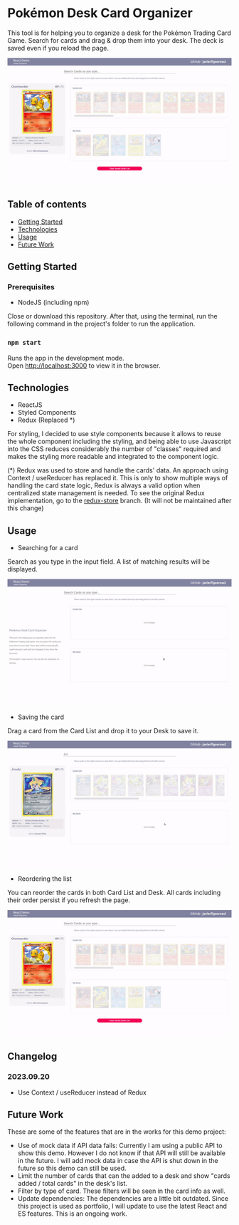 # Pokémon Desk Card Organizer

This tool is for helping you to organize a desk for the Pokémon Trading Card Game. Search for cards and drag & drop them into your desk. The deck is saved even if you reload the page.

![Demo App](./public/reordering.gif)

## Table of contents

- [Getting Started](#general-info)
- [Technologies](#technologies)
- [Usage](#usage)
- [Future Work](#future-work)

## Getting Started

### Prerequisites

- NodeJS (including npm)

Close or download this repository. After that, using the terminal, run the following command in the project's folder to run the application.

### `npm start`

Runs the app in the development mode.<br>
Open [http://localhost:3000](http://localhost:3000) to view it in the browser.

## Technologies

- ReactJS
- Styled Components
- Redux (Replaced \*)

For styling, I decided to use style components because it allows to reuse the whole component including the styling, and being able to use Javascript into the CSS reduces considerably the number of "classes" required and makes the styling more readable and integrated to the component logic.

(\*) Redux was used to store and handle the cards' data. An approach using Context / useReducer has replaced it. This is only to show multiple ways of handling the card state logic, Redux is always a valid option when centralized state management is needed. To see the original Redux implementation, go to the [redux-store](https://github.com/javierfigueroacl/pokemon-desk-organizer/tree/redux-store) branch. (It will not be maintained after this change)

## Usage

- Searching for a card

Search as you type in the input field. A list of matching results will be displayed.

![Searching](./public/searching.gif)

- Saving the card

Drag a card from the Card List and drop it to your Desk to save it.

![Adding](./public/adding.gif)

- Reordering the list

You can reorder the cards in both Card List and Desk. All cards including their order persist if you refresh the page.

![Reordering](./public/reordering.gif)

## Changelog

### 2023.09.20

- Use Context / useReducer instead of Redux

## Future Work

These are some of the features that are in the works for this demo project:

- Use of mock data if API data fails: Currently I am using a public API to show this demo. However I do not know if that API will still be available in the future. I will add mock data in case the API is shut down in the future so this demo can still be used.
- Limit the number of cards that can the added to a desk and show "cards added / total cards" in the desk's list.
- Filter by type of card. These filters will be seen in the card info as well.
- Update dependencies: The dependencies are a little bit outdated. Since this project is used as portfolio, I will update to use the latest React and ES features. This is an ongoing work.
